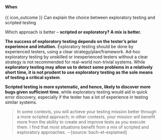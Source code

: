 <div id="title">

#### When

</div>

<span id="prereqs"></span>

<span id="outcomes">{{ icon_outcome }} Can explain the choice between exploratory testing and scripted testing</span>

<div id="body">

Which approach is better – **scripted or exploratory? A mix is better.**

**The success of exploratory testing depends on the tester’s prior experience and intuition.** Exploratory testing should be done by experienced testers, using a clear strategy/plan/framework. Ad-hoc exploratory testing by unskilled or inexperienced testers without a clear strategy is not recommended for real-world non-trivial systems. While **exploratory testing may allow us to detect some problems in a relatively short time, it is not prudent to use exploratory testing as the sole means of testing a critical system**.

**Scripted testing is more systematic, and hence, likely to discover more bugs given sufficient time**, while exploratory testing would aid in quick error discovery, especially if the tester has a lot of experience in testing similar systems.  

> In some contexts, you will achieve your testing mission better through a more scripted approach; in other contexts, your mission will benefit more from the ability to create and improve tests as you execute them. I find that most situations benefit from a mix of scripted and exploratory approaches.
> --<trigger trigger="click" for="modal:ExploratoryWhen-bach-et-explained">[source: bach-et-explained]</trigger>

<modal id="modal:ExploratoryWhen-bach-et-explained" title="bach-et-explained {{icon_preview}}">
  <include src="../../../../common/references.md#bach-et-explained" />
</modal>

</div>

<div id="extras">
 <include src="exercises.md" />
</div>